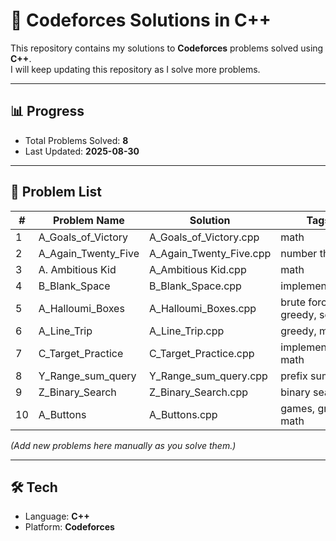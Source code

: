 # 🚀 Codeforces Solutions in C++

This repository contains my solutions to **Codeforces** problems solved using **C++**.  
I will keep updating this repository as I solve more problems.

---

## 📊 Progress
- Total Problems Solved: **8**  
- Last Updated: **2025-08-30**  

---

## 📂 Problem List
| # | Problem Name | Solution | Tags |
|---|--------------|----------|------|
| 1 | A_Goals_of_Victory | A_Goals_of_Victory.cpp | math |
| 2 | A_Again_Twenty_Five | A_Again_Twenty_Five.cpp | number theory |
| 3 | A. Ambitious Kid | A_Ambitious Kid.cpp | math |
| 4 | B_Blank_Space | B_Blank_Space.cpp | implementation |
| 5 | A_Halloumi_Boxes | A_Halloumi_Boxes.cpp | brute force, greedy, sorting |
| 6 | A_Line_Trip  | A_Line_Trip.cpp  | greedy, math |
| 7 | C_Target_Practice | C_Target_Practice.cpp  | implementation, math |
| 8 | Y_Range_sum_query | Y_Range_sum_query.cpp  | prefix sum |
| 9 | Z_Binary_Search | Z_Binary_Search.cpp  | binary search |
| 10 | A_Buttons | A_Buttons.cpp  | games, greedy, math |



*(Add new problems here manually as you solve them.)*

---

## 🛠️ Tech
- Language: **C++**  
- Platform: **Codeforces**  


